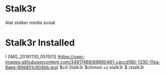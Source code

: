 # Stalk3r
Alat stalker media sosial

# Stalk3r Installed
! [IMG_20191130_051501] (https://user-images.githubusercontent.com/34917469/69890461-caccd180-1330-11ea-8aee-89d401c904bb.jpg)
$cd Stalk3r
$chmod +x stalk3r
$./stalk3r



